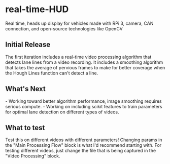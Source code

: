 # real-time-HUD
Real time, heads up display for vehicles made with RPi 3, camera, CAN connection, and open-source technologies like OpenCV

<h2>Initial Release</h2>
The first iteration includes a real-time video processing algorithm that detects lane lines from a video recording. It includes a smoothing algorithm that takes the average of pervious frames to make for better coverage when the Hough Lines function can't detect a line.

<h2>What's Next</h2>
- Working toward better algorithm performance, image smoothing requires serious compute.
- Working on including scikit features to train parameters for optimal lane detection on different types of videos.

<h2>What to test</h2>
Test this on different videos with different parameters! Changing params in the "Main Processing Flow" block is what I'd recommend starting with. For testing different videos, just change the file that is being captured in the "Video Processing" block.
